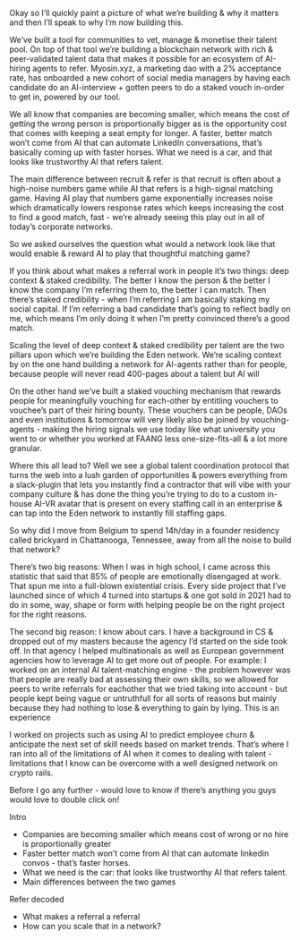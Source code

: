 Okay so I’ll quickly paint a picture of what we’re building & why it matters and then I’ll speak to why I’m now building this.

We’ve built a tool for communities to vet, manage & monetise their talent pool. On top of that tool we’re building a blockchain network with rich & peer-validated talent data that makes it possible for an ecosystem of AI-hiring agents to refer. Myosin.xyz, a marketing dao with a 2% acceptance rate, has onboarded a new cohort of social media managers by having each candidate do an AI-interview + gotten peers to do a staked vouch in-order to get in, powered by our tool.

We all know that companies are becoming smaller, which means the cost of getting the wrong person is proportionally bigger as is the opportunity cost that comes with keeping a seat empty for longer. A faster, better match won’t come from AI that can automate LinkedIn conversations, that’s basically coming up with faster horses. What we need is a car, and that looks like trustworthy AI that refers talent.

The main difference between recruit & refer is that recruit is often about a high-noise numbers game while AI that refers is a high-signal matching game. Having AI play that numbers game exponentially increases noise which dramatically lowers response rates which keeps increasing the cost to find a good match, fast - we’re already seeing this play out in all of today’s corporate networks.

So we asked ourselves the question what would a network look like that would enable & reward AI to play that thoughtful matching game?

If you think about what makes a referral work in people it’s two things: deep context & staked credibility. The better I know the person & the better I know the company I’m referring them to, the better I can match. Then there’s staked credibility - when I’m referring I am basically staking my social capital. If I’m referring a bad candidate that’s going to reflect badly on me, which means I’m only doing it when I’m pretty convinced there’s a good match.

Scaling the level of deep context & staked credibility per talent are the two pillars upon which we’re building the Eden network. We’re scaling context by on the one hand building a network for AI-agents rather than for people, because people will never read 400-pages about a talent but AI will

On the other hand we’ve built a staked vouching mechanism that rewards people for meaningfully vouching for each-other by entitling vouchers to vouchee’s part of their hiring bounty. These vouchers can be people, DAOs and even institutions & tomorrow will very likely also be joined by vouching-agents - making the hiring signals we use today like what university you went to or whether you worked at FAANG less one-size-fits-all & a lot more granular.

Where this all lead to? Well we see a global talent coordination protocol that turns the web into a lush garden of opportunities & powers everything from a slack-plugin that lets you instantly find a contractor that will vibe with your company culture & has done the thing you’re trying to do to a custom in-house AI-VR avatar that is present on every staffing call in an enterprise & can tap into the Eden network to instantly fill staffing gaps.

  

So why did I move from Belgium to spend 14h/day in a founder residency called brickyard in Chattanooga, Tennessee, away from all the noise to build that network?

There’s two big reasons: When I was in high school, I came across this statistic that said that 85% of people are emotionally disengaged at work. That spun me into a full-blown existential crisis. Every side project that I’ve launched since of which 4 turned into startups & one got sold in 2021 had to do in some, way, shape or form with helping people be on the right project for the right reasons.

The second big reason: I know about cars. I have a background in CS & dropped out of my masters because the agency I’d started on the side took off. In that agency I helped multinationals as well as European government agencies how to leverage AI to get more out of people. For example: I worked on an internal AI talent-matching engine - the problem however was that people are really bad at assessing their own skills, so we allowed for peers to write referrals for eachother that we tried taking into account - but people kept being vague or untruthfull for all sorts of reasons but mainly because they had nothing to lose & everything to gain by lying. This is an experience

I worked on projects such as using AI to predict employee churn & anticipate the next set of skill needs based on market trends. That’s where I ran into all of the limitations of AI when it comes to dealing with talent - limitations that I know can be overcome with a well designed network on crypto rails.

Before I go any further - would love to know if there’s anything you guys would love to double click on!

  

Intro

- Companies are becoming smaller which means cost of wrong or no hire is proportionally greater
- Faster better match won’t come from AI that can automate linkedin convos - that’s faster horses.
- What we need is the car: that looks like trustworthy AI that refers talent.
- Main differences between the two games

Refer decoded

- What makes a referral a referral
- How can you scale that in a network?